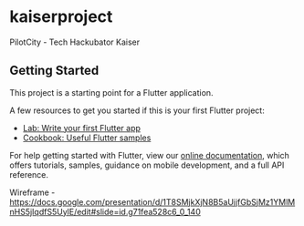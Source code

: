 # kaiserproject

PilotCity - Tech Hackubator Kaiser

## Getting Started

This project is a starting point for a Flutter application.

A few resources to get you started if this is your first Flutter project:

- [Lab: Write your first Flutter app](https://flutter.dev/docs/get-started/codelab)
- [Cookbook: Useful Flutter samples](https://flutter.dev/docs/cookbook)

For help getting started with Flutter, view our
[online documentation](https://flutter.dev/docs), which offers tutorials,
samples, guidance on mobile development, and a full API reference.

Wireframe - https://docs.google.com/presentation/d/1T8SMjkXjN8B5aUjjfGbSjMz1YMlMnHS5jIqdfS5UylE/edit#slide=id.g71fea528c6_0_140